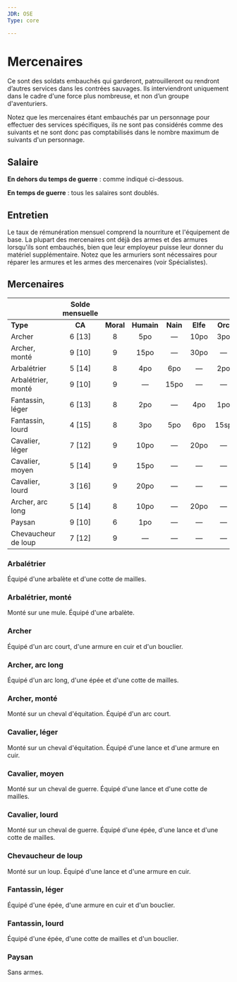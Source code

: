 ```yaml
---
JDR: OSE
Type: core

---
```

# Mercenaires

Ce sont des soldats embauchés qui garderont, patrouilleront ou rendront d’autres services dans les contrées sauvages. Ils interviendront uniquement dans le cadre d'une force plus nombreuse, et non d’un groupe d'aventuriers.

Notez que les mercenaires étant embauchés par un personnage pour effectuer des services spécifiques, ils ne sont pas considérés comme des suivants et ne sont donc pas comptabilisés dans le nombre maximum de suivants d'un personnage.

## Salaire
**En dehors du temps de guerre** : comme indiqué ci-dessous.

**En temps de guerre** : tous les salaires sont doublés.

## Entretien
Le taux de rémunération mensuel comprend la nourriture et l'équipement de base. La plupart des mercenaires ont déjà des armes et des armures lorsqu'ils sont embauchés, bien que leur employeur puisse leur donner du matériel supplémentaire. Notez que les armuriers sont nécessaires pour réparer les armures et les armes des mercenaires (voir Spécialistes).

## Mercenaires 

|                      | Solde mensuelle |        |       |       |      |      |        |
| :------------------- | :------------: | :----: | :---: | :---: | :--: | :--: | :----: |
| **Type**                 |       **CA**       | **Moral** | **Humain** | **Nain** | **Elfe**  | **Orc**  | **Gobelin** |
| Archer               |     6 [13]     |   8    |  5po  |   —   | 10po | 3po  |  2po   |
| Archer, monté      |     9 [10]     |   9    | 15po  |   —   | 30po |  —   |   —    |
| Arbalétrier	          |     5 [14]     |   8    |  4po  |  6po  |  —   | 2po  |   —    |
| Arbalétrier, monté |     9 [10]     |   9    |   —   | 15po  |  —   |  —   |   —    |
| Fantassin, léger       |     6 [13]     |   8    |  2po  |   —   | 4po  | 1po  |  5sp   |
| Fantassin, lourd       |     4 [15]     |   8    |  3po  |  5po  | 6po  | 15sp |   —    |
| Cavalier, léger      |     7 [12]     |   9    | 10po  |   —   | 20po |  —   |   —    |
| Cavalier, moyen     |     5 [14]     |   9    | 15po  |   —   |  —   |  —   |   —    |
| Cavalier, lourd      |     3 [16]     |   9    | 20po  |   —   |  —   |  —   |   —    |
| Archer, arc long           |     5 [14]     |   8    | 10po  |   —   | 20po |  —   |   —    |
| Paysan              |     9 [10]     |   6    |  1po  |   —   |  —   |  —   |   —    |
| Chevaucheur de loup           |     7 [12]     |   9    |   —   |   —   |  —   |  —   |  5po   |

### Arbalétrier
Équipé d'une arbalète et d'une cotte de mailles.

### Arbalétrier, monté
Monté sur une mule. Équipé d'une arbalète.

### Archer
Équipé d'un arc court, d'une armure en cuir et d'un bouclier.

### Archer, arc long
Équipé d'un arc long, d'une épée et d'une cotte de mailles.

### Archer, monté
Monté sur un cheval d'équitation. Équipé d'un arc court.

### Cavalier, léger
Monté sur un cheval d'équitation. Équipé d'une lance et d'une armure en cuir.

### Cavalier, moyen
Monté sur un cheval de guerre. Équipé d'une lance et d'une cotte de mailles.

### Cavalier, lourd
Monté sur un cheval de guerre. Équipé d'une épée, d'une lance et d'une cotte de mailles.

### Chevaucheur de loup
Monté sur un loup. Équipé d'une lance et d'une armure en cuir.

### Fantassin, léger
Équipé d'une épée, d'une armure en cuir et d'un bouclier.

### Fantassin, lourd
Équipé d'une épée, d'une cotte de mailles et d'un bouclier.

### Paysan
Sans armes.